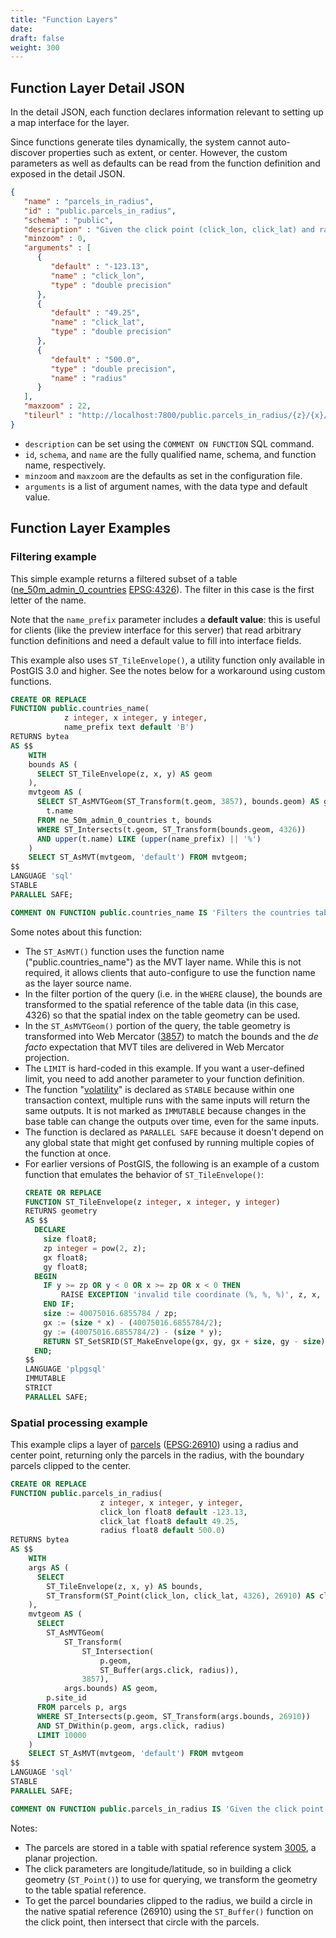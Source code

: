 ```yaml
---
title: "Function Layers"
date:
draft: false
weight: 300
---
```


## Function Layer Detail JSON

In the detail JSON, each function declares information relevant to setting up a map interface for the layer.

Since functions generate tiles dynamically, the system cannot auto-discover properties such as extent, or center. However, the custom parameters as well as defaults can be read from the function definition and exposed in the detail JSON.
```json
{
   "name" : "parcels_in_radius",
   "id" : "public.parcels_in_radius",
   "schema" : "public",
   "description" : "Given the click point (click_lon, click_lat) and radius, returns all the parcels in the radius, clipped to the radius circle.",
   "minzoom" : 0,
   "arguments" : [
      {
         "default" : "-123.13",
         "name" : "click_lon",
         "type" : "double precision"
      },
      {
         "default" : "49.25",
         "name" : "click_lat",
         "type" : "double precision"
      },
      {
         "default" : "500.0",
         "type" : "double precision",
         "name" : "radius"
      }
   ],
   "maxzoom" : 22,
   "tileurl" : "http://localhost:7800/public.parcels_in_radius/{z}/{x}/{y}.pbf"
}
```
* `description` can be set using the `COMMENT ON FUNCTION` SQL command.
* `id`, `schema`, and `name` are the fully qualified name, schema, and function name, respectively.
* `minzoom` and `maxzoom` are the defaults as set in the configuration file.
* `arguments` is a list of argument names, with the data type and default value.

## Function Layer Examples

### Filtering example

This simple example returns a filtered subset of a table ([ne_50m_admin_0_countries](https://www.naturalearthdata.com/http//www.naturalearthdata.com/download/50m/cultural/ne_50m_admin_0_countries.zip) [EPSG:4326](https://epsg.io/4326)). The filter in this case is the first letter of the name.

Note that the `name_prefix` parameter includes a **default value**: this is useful for clients (like the preview interface for this server) that read arbitrary function definitions and need a default value to fill into interface fields.

This example also uses `ST_TileEnvelope()`, a utility function only available in PostGIS 3.0 and higher. See the notes below for a workaround using custom functions.
```sql
CREATE OR REPLACE
FUNCTION public.countries_name(
            z integer, x integer, y integer,
            name_prefix text default 'B')
RETURNS bytea
AS $$
    WITH
    bounds AS (
      SELECT ST_TileEnvelope(z, x, y) AS geom
    ),
    mvtgeom AS (
      SELECT ST_AsMVTGeom(ST_Transform(t.geom, 3857), bounds.geom) AS geom,
        t.name
      FROM ne_50m_admin_0_countries t, bounds
      WHERE ST_Intersects(t.geom, ST_Transform(bounds.geom, 4326))
      AND upper(t.name) LIKE (upper(name_prefix) || '%')
    )
    SELECT ST_AsMVT(mvtgeom, 'default') FROM mvtgeom;
$$
LANGUAGE 'sql'
STABLE
PARALLEL SAFE;

COMMENT ON FUNCTION public.countries_name IS 'Filters the countries table by the initial letters of the name using the "name_prefix" parameter.';
```
Some notes about this function:

* The `ST_AsMVT()` function uses the function name ("public.countries_name") as the MVT layer name. While this is not required, it allows clients that auto-configure to use the function name as the layer source name.
* In the filter portion of the query (i.e. in the `WHERE` clause), the bounds are transformed to the spatial reference of the table data (in this case, 4326) so that the spatial index on the table geometry can be used.
* In the `ST_AsMVTGeom()` portion of the query, the table geometry is transformed into Web Mercator ([3857](https://epsg.io/3857)) to match the bounds and the _de facto_ expectation that MVT tiles are delivered in Web Mercator projection.
* The `LIMIT` is hard-coded in this example. If you want a user-defined limit, you need to add another parameter to your function definition.
* The function "[volatility](https://www.postgresql.org/docs/current/xfunc-volatility.html)" is declared as `STABLE` because within one transaction context, multiple runs with the same inputs will return the same outputs. It is not marked as `IMMUTABLE` because changes in the base table can change the outputs over time, even for the same inputs.
* The function is declared as `PARALLEL SAFE` because it doesn't depend on any global state that might get confused by running multiple copies of the function at once.
* For earlier versions of PostGIS, the following is an example of a custom function that emulates the behavior of `ST_TileEnvelope()`:
  ```sql
  CREATE OR REPLACE
  FUNCTION ST_TileEnvelope(z integer, x integer, y integer)
  RETURNS geometry
  AS $$
    DECLARE
      size float8;
      zp integer = pow(2, z);
      gx float8;
      gy float8;
    BEGIN
      IF y >= zp OR y < 0 OR x >= zp OR x < 0 THEN
          RAISE EXCEPTION 'invalid tile coordinate (%, %, %)', z, x, y;
      END IF;
      size := 40075016.6855784 / zp;
      gx := (size * x) - (40075016.6855784/2);
      gy := (40075016.6855784/2) - (size * y);
      RETURN ST_SetSRID(ST_MakeEnvelope(gx, gy, gx + size, gy - size), 3857);
    END;
  $$
  LANGUAGE 'plpgsql'
  IMMUTABLE
  STRICT
  PARALLEL SAFE;
  ```

### Spatial processing example

This example clips a layer of [parcels](https://data.vancouver.ca/datacatalogue/propertyInformation.htm) ([EPSG:26910](https://epsg.io/26910)) using a radius and center point, returning only the parcels in the radius, with the boundary parcels clipped to the center.
```sql
CREATE OR REPLACE
FUNCTION public.parcels_in_radius(
                    z integer, x integer, y integer,
                    click_lon float8 default -123.13,
                    click_lat float8 default 49.25,
                    radius float8 default 500.0)
RETURNS bytea
AS $$
    WITH
    args AS (
      SELECT
        ST_TileEnvelope(z, x, y) AS bounds,
        ST_Transform(ST_Point(click_lon, click_lat, 4326), 26910) AS click
    ),
    mvtgeom AS (
      SELECT
        ST_AsMVTGeom(
            ST_Transform(
                ST_Intersection(
                    p.geom,
                    ST_Buffer(args.click, radius)),
                3857),
            args.bounds) AS geom,
        p.site_id
      FROM parcels p, args
      WHERE ST_Intersects(p.geom, ST_Transform(args.bounds, 26910))
      AND ST_DWithin(p.geom, args.click, radius)
      LIMIT 10000
    )
    SELECT ST_AsMVT(mvtgeom, 'default') FROM mvtgeom
$$
LANGUAGE 'sql'
STABLE
PARALLEL SAFE;

COMMENT ON FUNCTION public.parcels_in_radius IS 'Given the click point (click_lon, click_lat) and radius, returns all the parcels in the radius, clipped to the radius circle.';
```
Notes:

* The parcels are stored in a table with spatial reference system [3005](https://epsg.io/3005), a planar projection.
* The click parameters are longitude/latitude, so in building a click geometry (`ST_Point()`) to use for querying, we transform the geometry to the table spatial reference.
* To get the parcel boundaries clipped to the radius, we build a circle in the native spatial reference (26910) using the `ST_Buffer()` function on the click point, then intersect that circle with the parcels.
